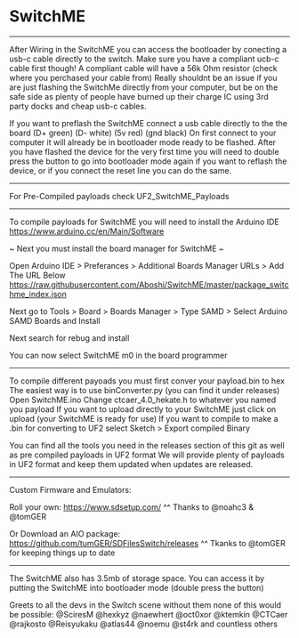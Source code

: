 # SwitchME

_________________________________________________________________________________________

After Wiring in the SwitchME you can access the bootloader by conecting a usb-c cable directly to the switch.
Make sure you have a compliant ucb-c cable first though!
A compliant cable will have a 56k Ohm resistor (check where you perchased your cable from)
Really shouldnt be an issue if you are just flashing the SwitchMe directly from your computer, but be on the safe side as plenty of people have burned up their charge IC using 3rd party docks and cheap usb-c cables.

If you want to preflash the SwitchME connect a usb cable directly to the the board (D+ green) (D- white) (5v red) (gnd black)
On first connect to your computer it will already be in bootloader mode ready to be flashed.
After you have flashed the device for the very first time you will need to double press the button to go into bootloader mode again if you want to reflash the device, or if you connect the reset line you can do the same.

_________________________________________________________________________________________

For Pre-Compiled payloads check UF2_SwitchME_Payloads

_________________________________________________________________________________________

To compile payloads for SwitchME you will need to install the Arduino IDE
https://www.arduino.cc/en/Main/Software

~ Next you must install the board manager for SwitchME ~

Open Arduino IDE > Preferances > Additional Boards Manager URLs > Add The URL Below
https://raw.githubusercontent.com/Aboshi/SwitchME/master/package_switchme_index.json

Next go to Tools > Board > Boards Manager > Type SAMD > Select Arduino SAMD Boards and Install

Next search for rebug and install

You can now select SwitchME m0 in the board programmer

_________________________________________________________________________________________

To compile different payoads you must first conver your payload.bin to hex
The easiest way is to use binConverter.py (you can find it under releases)
Open SwitchME.ino
Change ctcaer_4.0_hekate.h to whatever you named you payload
If you want to upload directly to your SwitchME just click on upload (your SwitchME is ready for use)
If you want to compile to make a .bin for converting to UF2 select Sketch > Export compiled Binary

You can find all the tools you need in the releases section of this git as well as pre compiled payloads in UF2 format
We will provide plenty of payloads in UF2 format and keep them updated when updates are released.

_________________________________________________________________________________________

Custom Firmware and Emulators:

Roll your own:
https://www.sdsetup.com/
^^
Thanks to @noahc3 & @tomGER

Or Download an AIO package:
https://github.com/tumGER/SDFilesSwitch/releases
^^ Tkanks to @tomGER for keeping things up to date
_________________________________________________________________________________________

The SwitchME also has 3.5mb of storage space. You can access it by putting the SwitchME into bootloader mode (double press the button)

Greets to all the devs in the Switch scene without them none of this would be possible:
@SciresM @hexkyz @naewhert @oct0xor @ktemkin @CTCaer @rajkosto @Reisyukaku @atlas44 @noemu
@st4rk and countless others
